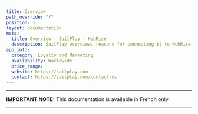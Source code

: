 ```yaml
---
title: Overview
path_override: "/"
position: 1
layout: documentation
meta:
  title: Overview | SailPlay | HubRise
  description: SailPlay overview, reasons for connecting it to HubRise and summary of integrated features. Synchronise data between your EPOS and your apps.
app_info:
  category: Loyalty and Marketing
  availability: Worldwide
  price_range:
  website: https://sailplay.com
  contact: https://sailplay.com/contact-us
---
```


---

**IMPORTANT NOTE:** This documentation is available <Link href="/fr/apps/sailplay">in French only</Link>.

---
